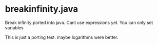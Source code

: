 # breakinfinity.java
Break infinity ported into java. Cant use expressions yet. You can only set variables

This is just a porting test.
maybe logarithms were better.
